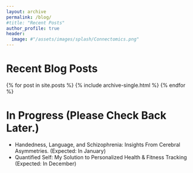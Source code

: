 ```yaml
---
layout: archive
permalink: /blog/
#title: "Recent Posts"
author_profile: true
header:
  image: #"/assets/images/splash/Connectomics.png"
---
```


<div style="text-align:left">
<H1> Recent Blog Posts </H1>
{% for post in site.posts %}
    {% include archive-single.html %}
{% endfor %}

<div style="text-align:left">
<H1> In Progress (Please Check Back Later.) </H1>
<ul>
<li> Handedness, Language, and Schizophrenia: Insights From Cerebral Asymmetries. (Expected: In January) <br>
<li> Quantified Self: My Solution to Personalized Health & Fitness Tracking  (Expected: In December)
